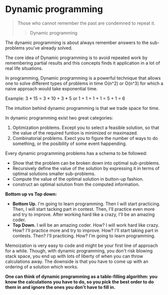 # Dynamic programming
> Those who cannot remember the past are condemned to repeat it.
> > Dynamic programming

The dynamic programming is about always remember answers to the sub-problems you've already solved.

The core idea of Dynamic programming is to avoid repeated work by remembering partial results and this concepts finds it application in a lot of real life situations.

In programming, Dynamic programming is a powerful technique that allows one to solve different types of problems in time O(n^2) or O(n^3) for which a naive approach would take exponential time.

Example: 3 * 15 = 3 * 10 + 3 * 5 or 1 + 1 + 1 + 1 = 5 + 1 = 6

The intuition behind dynamic programming is that we trade space for time.

In dynamic programming exist two great categories:
1. Optimization problems. Except you to select a feasible solution, so that the value of the required funtion is minimized or maximazed.
2. Combinatorial problems. Exect you to figure the number of ways to do something, or the posibility of some event happending.

Every dynamic programming problems has a schema to be followed:
- Show that the problem can be broken down into optimal sub-problems.
- Recursively define the value of the solution by expressing it in terms of optimal solutions smaller sub-problems.
- Compute the value of the optimal solution in button-up fashion.
- construct an optimal solution from the computed information.

**Bottom up vs Top down:**
- **Bottom Up.** I'm going to learn programming. Then I will start practicing. Then, I will start tacking part in contest. Then, I'll practice even more and try to improve. After working hard like a crazy, I'll be an amazing coder.
- **Top Down.** I will be an amazing coder. How? I will work hard like crazy. How? I'll practice more and try to improve. How? I'll start taking part in contests. Then? I'll practicing. How? I'm going to learn programming.

Memoization is very easy to code and might be your first line of approach for a while. Though, with dynamic programming, you don't risk blowing stack space, you end up with lots of liberty of when you can throw calculations away. The downside is that you have to come up with an ordering of a solution which works. 

**One can think of dynamic programming as a table-filling algorithm: you know the calculations you have to do, so you pick the best order to do them in and ignore the ones you don't have to fill in.**